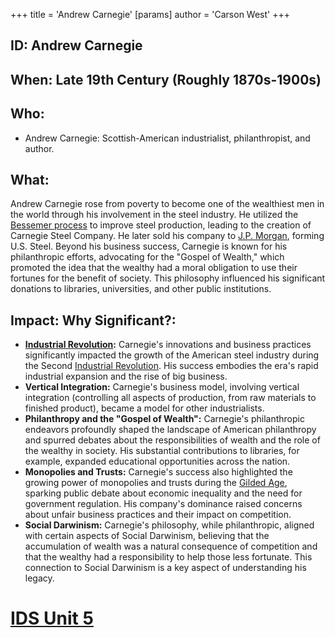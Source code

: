 +++
 title = 'Andrew Carnegie'
[params]
	author = 'Carson West'
+++
## ID: Andrew Carnegie

## When: Late 19th Century (Roughly 1870s-1900s)

## Who: 
* Andrew Carnegie:  Scottish-American industrialist, philanthropist, and author.

## What: 
Andrew Carnegie rose from poverty to become one of the wealthiest men in the world through his involvement in the steel industry.  He utilized the [Bessemer process](./../bessemer-process/) to improve steel production, leading to the creation of Carnegie Steel Company.  He later sold his company to [J.P. Morgan](./../j.p.-morgan/), forming U.S. Steel.  Beyond his business success, Carnegie is known for his philanthropic efforts, advocating for the "Gospel of Wealth," which promoted the idea that the wealthy had a moral obligation to use their fortunes for the benefit of society. This philosophy influenced his significant donations to libraries, universities, and other public institutions.

## Impact: Why Significant?:
* **[Industrial Revolution](./../industrial-revolution/):** Carnegie's innovations and business practices significantly impacted the growth of the American steel industry during the Second [Industrial Revolution](./../industrial-revolution/).  His success embodies the era's rapid industrial expansion and the rise of big business.
* **Vertical Integration:** Carnegie's business model, involving vertical integration (controlling all aspects of production, from raw materials to finished product), became a model for other industrialists.
* **Philanthropy and the "Gospel of Wealth":**  Carnegie's philanthropic endeavors profoundly shaped the landscape of American philanthropy and spurred debates about the responsibilities of wealth and the role of the wealthy in society.  His substantial contributions to libraries, for example, expanded educational opportunities across the nation.
* **Monopolies and Trusts:** Carnegie's success also highlighted the growing power of monopolies and trusts during the [Gilded Age](./../gilded-age/), sparking public debate about economic inequality and the need for government regulation.  His company's dominance raised concerns about unfair business practices and their impact on competition.
* **Social Darwinism:** Carnegie's philosophy, while philanthropic, aligned with certain aspects of Social Darwinism, believing that the accumulation of wealth was a natural consequence of competition and that the wealthy had a responsibility to help those less fortunate.  This connection to Social Darwinism is a key aspect of understanding his legacy.

# [IDS Unit 5](./../ids-unit-5/)